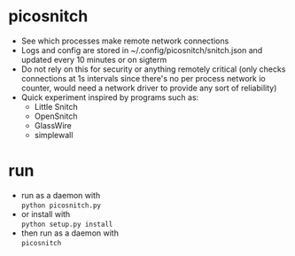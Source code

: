 # picosnitch
- See which processes make remote network connections  
- Logs and config are stored in ~/.config/picosnitch/snitch.json and updated every 10 minutes or on sigterm  
- Do not rely on this for security or anything remotely critical (only checks connections at 1s intervals since there's no per process network io counter, would need a network driver to provide any sort of reliability)   
- Quick experiment inspired by programs such as:  
  - Little Snitch
  - OpenSnitch
  - GlassWire
  - simplewall
# run
- run as a daemon with  
`python picosnitch.py`
- or install with  
`python setup.py install`
- then run as a daemon with  
`picosnitch`
